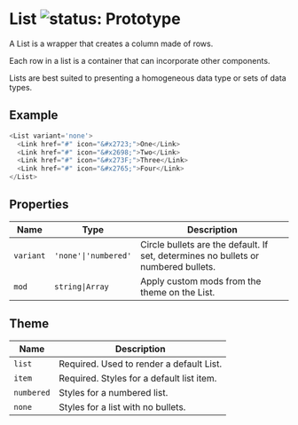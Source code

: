 # List ![status: Prototype](https://img.shields.io/badge/status-prototype-orange.svg)

A List is a wrapper that creates a column made of rows.

Each row in a list is a container that can incorporate other components.

Lists are best suited to presenting a homogeneous data type or sets of data types.

## Example

```javascript
<List variant='none'>
  <Link href="#" icon="&#x2723;">One</Link>
  <Link href="#" icon="&#x2698;">Two</Link>
  <Link href="#" icon="&#x273F;">Three</Link>
  <Link href="#" icon="&#x2765;">Four</Link>
</List>
```
## Properties

| Name | Type | Description |
| --- | --- | --- |
| `variant` | <code>'none'&#124;'numbered'</code> | Circle bullets are the default. If set, determines no bullets or numbered bullets.
| `mod` | <code>string&#124;Array<string></code> | Apply custom mods from the theme on the List.

## Theme

| Name | Description |
| ---  | ----------- |
| `list` | Required. Used to render a default List. |
| `item` | Required. Styles for a default list item. |
| `numbered` | Styles for a numbered list. |
| `none` | Styles for a list with no bullets. |

